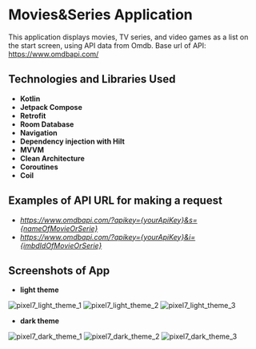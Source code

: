 # Movies&Series Application
This application displays movies, TV series, and video games as a list on the start screen, using API data from Omdb. Base url of API: https://www.omdbapi.com/

## Technologies and Libraries Used
- **Kotlin**
- **Jetpack Compose**
- **Retrofit**
- **Room Database**
- **Navigation**
- **Dependency injection with Hilt**
- **MVVM**
- **Clean Architecture**
- **Coroutines**
- **Coil**

## Examples of API URL for making a request
- _https://www.omdbapi.com/?apikey={yourApiKey}&s={nameOfMovieOrSerie}_
- _https://www.omdbapi.com/?apikey={yourApiKey}&i={imbdIdOfMovieOrSerie}_

## Screenshots of App
- **light theme**

![pixel7_light_theme_1](https://github.com/user-attachments/assets/fca393ef-9c7e-47cd-bc7b-1b346764b2a4)
![pixel7_light_theme_2](https://github.com/user-attachments/assets/8c8dec5a-7b8f-44e9-9bbe-9d795af19e22)
![pixel7_light_theme_3](https://github.com/user-attachments/assets/029baeb8-28f5-4ef4-a6fc-59b7a0dcbd0c)

- **dark theme**

![pixel7_dark_theme_1](https://github.com/user-attachments/assets/eec2321c-f7c9-429e-9194-f657b1b168fc)
![pixel7_dark_theme_2](https://github.com/user-attachments/assets/5cac2799-2b40-49a3-a4ee-39d1ae0a1b41)
![pixel7_dark_theme_3](https://github.com/user-attachments/assets/1cdc5ad2-6af5-465e-8790-4ec8c92563b3)
